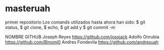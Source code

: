 # masteruah
primer repositorio
Los comands utilizados hasta ahora han sido: $ git status, $ git clone, $ echo, $ git add y $ git commit -m


NOMBRE	          GITHUB
Joseph Reyes	    https://github.com/jossjack
Adolfo Onrubia	  https://github.com/Binomi0
Andres Fondevila	https://github.com/andresuah
